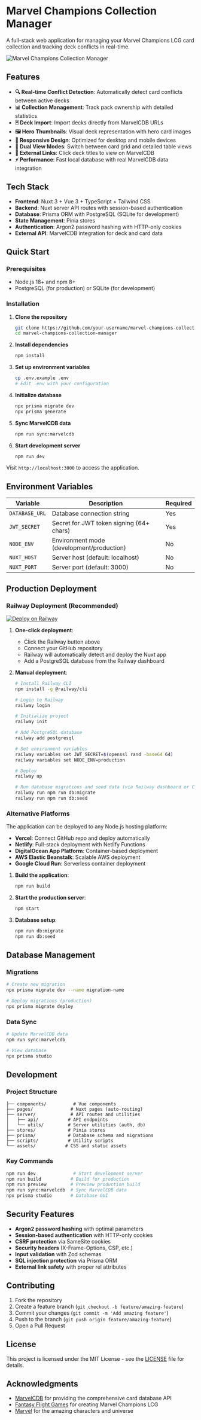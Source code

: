 # Marvel Champions Collection Manager

A full-stack web application for managing your Marvel Champions LCG card collection and tracking deck conflicts in real-time.

![Marvel Champions Collection Manager](https://marvelcdb.com/bundles/cards/01001.png)

## Features

- **🔍 Real-time Conflict Detection**: Automatically detect card conflicts between active decks
- **📊 Collection Management**: Track pack ownership with detailed statistics
- **🃏 Deck Import**: Import decks directly from MarvelCDB URLs
- **🖼️ Hero Thumbnails**: Visual deck representation with hero card images
- **📱 Responsive Design**: Optimized for desktop and mobile devices
- **🔄 Dual View Modes**: Switch between card grid and detailed table views
- **🔗 External Links**: Click deck titles to view on MarvelCDB
- **⚡ Performance**: Fast local database with real MarvelCDB data integration

## Tech Stack

- **Frontend**: Nuxt 3 + Vue 3 + TypeScript + Tailwind CSS
- **Backend**: Nuxt server API routes with session-based authentication
- **Database**: Prisma ORM with PostgreSQL (SQLite for development)
- **State Management**: Pinia stores
- **Authentication**: Argon2 password hashing with HTTP-only cookies
- **External API**: MarvelCDB integration for deck and card data

## Quick Start

### Prerequisites

- Node.js 18+ and npm 8+
- PostgreSQL (for production) or SQLite (for development)

### Installation

1. **Clone the repository**
   ```bash
   git clone https://github.com/your-username/marvel-champions-collection-manager.git
   cd marvel-champions-collection-manager
   ```

2. **Install dependencies**
   ```bash
   npm install
   ```

3. **Set up environment variables**
   ```bash
   cp .env.example .env
   # Edit .env with your configuration
   ```

4. **Initialize database**
   ```bash
   npx prisma migrate dev
   npx prisma generate
   ```

5. **Sync MarvelCDB data**
   ```bash
   npm run sync:marvelcdb
   ```

6. **Start development server**
   ```bash
   npm run dev
   ```

Visit `http://localhost:3000` to access the application.

## Environment Variables

| Variable | Description | Required |
|----------|-------------|----------|
| `DATABASE_URL` | Database connection string | Yes |
| `JWT_SECRET` | Secret for JWT token signing (64+ chars) | Yes |
| `NODE_ENV` | Environment mode (development/production) | No |
| `NUXT_HOST` | Server host (default: localhost) | No |
| `NUXT_PORT` | Server port (default: 3000) | No |

## Production Deployment

### Railway Deployment (Recommended)

[![Deploy on Railway](https://railway.app/button.svg)](https://railway.app/template/your-template-id)

1. **One-click deployment**:
   - Click the Railway button above
   - Connect your GitHub repository
   - Railway will automatically detect and deploy the Nuxt app
   - Add a PostgreSQL database from the Railway dashboard

2. **Manual deployment**:
   ```bash
   # Install Railway CLI
   npm install -g @railway/cli
   
   # Login to Railway
   railway login
   
   # Initialize project
   railway init
   
   # Add PostgreSQL database
   railway add postgresql
   
   # Set environment variables
   railway variables set JWT_SECRET=$(openssl rand -base64 64)
   railway variables set NODE_ENV=production
   
   # Deploy
   railway up
   
   # Run database migrations and seed data (via Railway dashboard or CLI)
   railway run npm run db:migrate
   railway run npm run db:seed
   ```

### Alternative Platforms

The application can be deployed to any Node.js hosting platform:

- **Vercel**: Connect GitHub repo and deploy automatically
- **Netlify**: Full-stack deployment with Netlify Functions
- **DigitalOcean App Platform**: Container-based deployment
- **AWS Elastic Beanstalk**: Scalable AWS deployment
- **Google Cloud Run**: Serverless container deployment

1. **Build the application**:
   ```bash
   npm run build
   ```

2. **Start the production server**:
   ```bash
   npm start
   ```

3. **Database setup**:
   ```bash
   npm run db:migrate
   npm run db:seed
   ```

## Database Management

### Migrations
```bash
# Create new migration
npx prisma migrate dev --name migration-name

# Deploy migrations (production)
npx prisma migrate deploy
```

### Data Sync
```bash
# Update MarvelCDB data
npm run sync:marvelcdb

# View database
npx prisma studio
```

## Development

### Project Structure
```
├── components/          # Vue components
├── pages/              # Nuxt pages (auto-routing)
├── server/             # API routes and utilities
│   ├── api/           # API endpoints
│   └── utils/         # Server utilities (auth, db)
├── stores/            # Pinia stores
├── prisma/            # Database schema and migrations
├── scripts/           # Utility scripts
└── assets/           # CSS and static assets
```

### Key Commands
```bash
npm run dev              # Start development server
npm run build           # Build for production
npm run preview         # Preview production build
npm run sync:marvelcdb  # Sync MarvelCDB data
npx prisma studio       # Database GUI
```

## Security Features

- **Argon2 password hashing** with optimal parameters
- **Session-based authentication** with HTTP-only cookies
- **CSRF protection** via SameSite cookies
- **Security headers** (X-Frame-Options, CSP, etc.)
- **Input validation** with Zod schemas
- **SQL injection protection** via Prisma ORM
- **External link safety** with proper rel attributes

## Contributing

1. Fork the repository
2. Create a feature branch (`git checkout -b feature/amazing-feature`)
3. Commit your changes (`git commit -m 'Add amazing feature'`)
4. Push to the branch (`git push origin feature/amazing-feature`)
5. Open a Pull Request

## License

This project is licensed under the MIT License - see the [LICENSE](LICENSE) file for details.

## Acknowledgments

- [MarvelCDB](https://marvelcdb.com) for providing the comprehensive card database API
- [Fantasy Flight Games](https://www.fantasyflightgames.com) for creating Marvel Champions LCG
- [Marvel](https://www.marvel.com) for the amazing characters and universe
